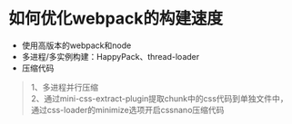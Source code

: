# 如何优化webpack的构建速度

* 使用高版本的webpack和node
* 多进程/多实例构建：HappyPack、thread-loader
* 压缩代码
>1、多进程并行压缩<br>
2、通过mini-css-extract-plugin提取chunk中的css代码到单独文件中，通过css-loader的minimize选项开启cssnano压缩代码

